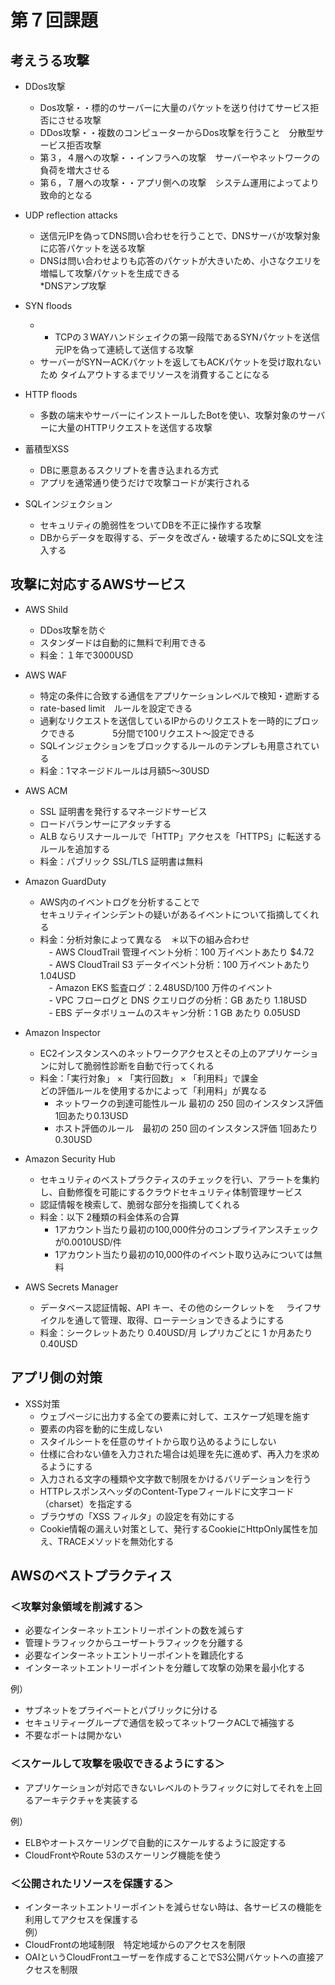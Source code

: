 # 第７回課題 #
## 考えうる攻撃 ##
- DDos攻撃
  - Dos攻撃・・標的のサーバーに大量のパケットを送り付けてサービス拒否にさせる攻撃
  - DDos攻撃・・複数のコンピューターからDos攻撃を行うこと　分散型サービス拒否攻撃
  - 第３，４層への攻撃・・インフラへの攻撃　サーバーやネットワークの負荷を増大させる
  - 第６，７層への攻撃・・アプリ側への攻撃　システム運用によってより致命的となる

- UDP reflection attacks
  - 送信元IPを偽ってDNS問い合わせを行うことで、DNSサーバが攻撃対象に応答パケットを送る攻撃
  - DNSは問い合わせよりも応答のパケットが大きいため、小さなクエリを増幅して攻撃パケットを生成できる  
    *DNSアンプ攻撃

- SYN floods
  - - TCPの３WAYハンドシェイクの第一段階であるSYNパケットを送信元IPを偽って連続して送信する攻撃
  - サーバーがSYNーACKパケットを返してもACKパケットを受け取れないため
    タイムアウトするまでリソースを消費することになる

- HTTP floods
  - 多数の端末やサーバーにインストールしたBotを使い、攻撃対象のサーバーに大量のHTTPリクエストを送信する攻撃

- 蓄積型XSS
  - DBに悪意あるスクリプトを書き込まれる方式
  - アプリを通常通り使うだけで攻撃コードが実行される

- SQLインジェクション
  - セキュリティの脆弱性をついてDBを不正に操作する攻撃
  - DBからデータを取得する、データを改ざん・破壊するためにSQL文を注入する

## 攻撃に対応するAWSサービス ##
- AWS Shild
  - DDos攻撃を防ぐ
  - スタンダードは自動的に無料で利用できる
  - 料金：１年で3000USD

- AWS WAF
  - 特定の条件に合致する通信をアプリケーションレベルで検知・遮断する
  - rate-based limit　ルールを設定できる
  - 過剰なリクエストを送信しているIPからのリクエストを一時的にブロックできる
　　　　5分間で100リクエスト～設定できる
  - SQLインジェクションをブロックするルールのテンプレも用意されている
  - 料金：1マネージドルールは月額5～30USD

- AWS ACM
  - SSL 証明書を発行するマネージドサービス
  - ロードバランサーにアタッチする
  - ALB ならリスナールールで「HTTP」アクセスを「HTTPS」に転送するルールを追加する
  - 料金：パブリック SSL/TLS 証明書は無料

- Amazon GuardDuty
  - AWS内のイベントログを分析することで  
    セキュリティインシデントの疑いがあるイベントについて指摘してくれる  
  - 料金：分析対象によって異なる　＊以下の組み合わせ  
　- AWS CloudTrail 管理イベント分析：100 万イベントあたり $4.72  
　- AWS CloudTrail S3 データイベント分析：100 万イベントあたり 1.04USD  
　- Amazon EKS 監査ログ：2.48USD/100 万件のイベント  
　- VPC フローログと DNS クエリログの分析：GB あたり 1.18USD  
　- EBS データボリュームのスキャン分析：1 GB あたり 0.05USD

- Amazon Inspector
  - EC2インスタンスへのネットワークアクセスとその上のアプリケーションに対して脆弱性診断を自動で行ってくれる
  - 料金：「実行対象」 × 「実行回数」 × 「利用料」で課金  
    どの評価ルールを使用するかによって「利用料」が異なる  
    - ネットワークの到達可能性ルール 最初の 250 回のインスタンス評価 1回あたり0.13USD
    - ホスト評価のルール　最初の 250 回のインスタンス評価 1回あたり0.30USD
    

- Amazon Security Hub
  - セキュリティのベストプラクティスのチェックを行い、アラートを集約し、自動修復を可能にするクラウドセキュリティ体制管理サービス
  - 認証情報を検索して、脆弱な部分を指摘してくれる
  - 料金：以下 2種類の料金体系の合算
    - 1アカウント当たり最初の100,000件分のコンプライアンスチェックが0.0010USD/件
    - 1アカウント当たり最初の10,000件のイベント取り込みについては無料
  
- AWS Secrets Manager
  - データベース認証情報、API キー、その他のシークレットを
  　ライフサイクルを通して管理、取得、ローテーションできるようにする
  - 料金：シークレットあたり 0.40USD/月 レプリカごとに 1 か月あたり 0.40USD

## アプリ側の対策 ##
- XSS対策
  - ウェブページに出力する全ての要素に対して、エスケープ処理を施す
  - <script>...</script> 要素の内容を動的に生成しない
  - スタイルシートを任意のサイトから取り込めるようにしない
  - 仕様に合わない値を入力された場合は処理を先に進めず、再入力を求めるようにする
  - 入力される文字の種類や文字数で制限をかけるバリデーションを行う
  - HTTPレスポンスヘッダのContent-Typeフィールドに文字コード（charset）を指定する
  - ブラウザの「XSS フィルタ」の設定を有効にする
  - Cookie情報の漏えい対策として、発行するCookieにHttpOnly属性を加え、TRACEメソッドを無効化する

## AWSのベストプラクティス ##
### ＜攻撃対象領域を削減する＞ ###
- 必要なインターネットエントリーポイントの数を減らす
- 管理トラフィックからユーザートラフィックを分離する
- 必要なインターネットエントリーポイントを難読化する
- インターネットエントリーポイントを分離して攻撃の効果を最小化する

例）
- サブネットをプライベートとパブリックに分ける
- セキュリティーグループで通信を絞ってネットワークACLで補強する
- 不要なポートは開かない

### ＜スケールして攻撃を吸収できるようにする＞ ###
- アプリケーションが対応できないレベルのトラフィックに対してそれを上回るアーキテクチャを実装する

例）
- ELBやオートスケーリングで自動的にスケールするように設定する
- CloudFrontやRoute 53のスケーリング機能を使う

### ＜公開されたリソースを保護する＞ ###
- インターネットエントリーポイントを減らせない時は、各サービスの機能を利用してアクセスを保護する  
例）
- CloudFrontの地域制限　特定地域からのアクセスを制限
- OAIというCloudFrontユーザーを作成することでS3公開バケットへの直接アクセスを制限

